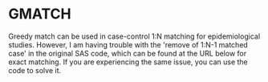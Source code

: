 # GMATCH
Greedy match can be used in case-control 1:N matching for epidemiological studies. However, I am having trouble with the 'remove of 1:N-1 matched case' in the original SAS code, which can be found at the URL below for exact matching. If you are experiencing the same issue, you can use the code to solve it.
